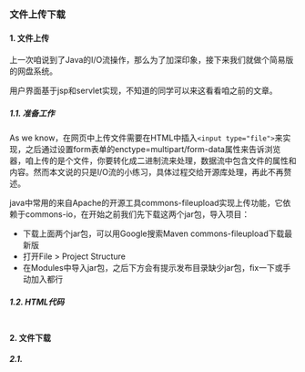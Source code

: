 ### 文件上传下载

#### 1. 文件上传

上一次咱说到了Java的I/O流操作，那么为了加深印象，接下来我们就做个简易版的网盘系统。

用户界面基于jsp和servlet实现，不知道的同学可以来这看看咱之前的文章。

##### 1.1. 准备工作

As we know，在网页中上传文件需要在HTML中插入`<input type="file">`来实现，之后通过设置form表单的enctype=multipart/form-data属性来告诉浏览器，咱上传的是个文件，你要转化成二进制流来处理，数据流中包含文件的属性和内容。然而本文说的只是I/O流的小练习，具体过程交给开源库处理，再此不再赘述。

java中常用的来自Apache的开源工具commons-fileupload实现上传功能，它依赖于commons-io，在开始之前我们先下载这两个jar包，导入项目：
- 下载上面两个jar包，可以用Google搜索Maven commons-fileupload下载最新版
- 打开File > Project Structure
- 在Modules中导入jar包，之后下方会有提示发布目录缺少jar包，fix一下或手动加入都行

##### 1.2. HTML代码

```html

```


#### 2. 文件下载

##### 2.1. 